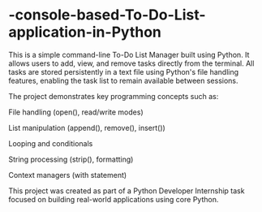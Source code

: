 # -console-based-To-Do-List-application-in-Python
This is a simple command-line To-Do List Manager built using Python. It allows users to add, view, and remove tasks directly from the terminal. All tasks are stored persistently in a text file using Python's file handling features, enabling the task list to remain available between sessions.


The project demonstrates key programming concepts such as:

File handling (open(), read/write modes)

List manipulation (append(), remove(), insert())

Looping and conditionals

String processing (strip(), formatting)

Context managers (with statement)

This project was created as part of a Python Developer Internship task focused on building real-world applications using core Python.
